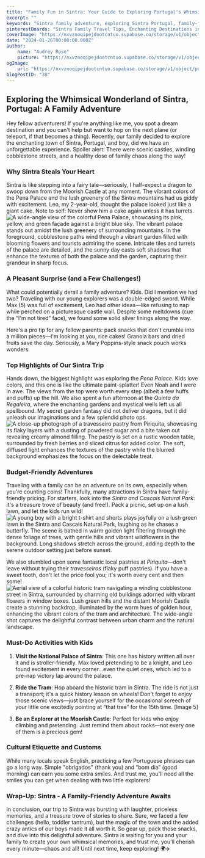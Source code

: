 ```yaml
---
title: "Family Fun in Sintra: Your Guide to Exploring Portugal's Whimsical Wonderland"
excerpt: ""
keywords: "Sintra family adventure, exploring Sintra Portugal, family-friendly activities Sintra, Pena Palace Sintra tips, traveling with kids Portugal, things to do in Sintra with children, Sintra attractions for families, Sintra Portugal travel guide, best restaurants in Sintra, budget travel Sintra, cultural experiences in Sintra, Sintra outdoor activities, Sintra historical sites, kid-friendly snacks for travel, family-friendly castles Portugal, Sintra day trips, Quinta da Regaleira family visit, natural parks near Sintra, local pastries Sintra, tips for visiting Sintra with toddlers, navigating Sintra with kids, Sintra travel blog, family memories Sintra, Sintra highlights for families"
pinterestBoards: "Sintra Family Travel Tips, Enchanting Destinations in Portugal, Family Adventures Abroad, Exploring Castles with Kids"
coverImage: "https://nxvznoqipejdootcntuo.supabase.co/storage/v1/object/public/travel-blog-images/image_38_0.png"
date: "2024-01-26T00:00:00.000Z"
author:
    name: "Audrey Rose"
    picture: "https://nxvznoqipejdootcntuo.supabase.co/storage/v1/object/public/character-reference/audrey_avatar_square.png?t=2024-12-21T13%3A26%3A30.307Z"
ogImage:
    url: "https://nxvznoqipejdootcntuo.supabase.co/storage/v1/object/public/travel-blog-images/image_38_0.png"
blogPostID: "38"
---
```

    

## Exploring the Whimsical Wonderland of Sintra, Portugal: A Family Adventure

Hey fellow adventurers! If you're anything like me, you spot a dream destination and you can't help but want to hop on the next plane (or teleport, if that becomes a thing). Recently, our family decided to explore the enchanting town of Sintra, Portugal, and boy, did we have an unforgettable experience. Spoiler alert: There were scenic castles, winding cobblestone streets, and a healthy dose of family chaos along the way!

### Why Sintra Steals Your Heart

Sintra is like stepping into a fairy tale—seriously, I half-expect a dragon to swoop down from the Moorish Castle at any moment. The vibrant colors of the Pena Palace and the lush greenery of the Sintra mountains had us giddy with excitement. Leo, my 2-year-old, thought the palace looked just like a giant cake. Note to self: Never show him a cake again unless it has turrets. ![A wide-angle view of the colorful Pena Palace, showcasing its pink, yellow, and green façade against a bright blue sky. The vibrant palace stands out amidst the lush greenery of surrounding mountains. In the foreground, cobblestone paths wind through a vibrant garden filled with blooming flowers and tourists admiring the scene. Intricate tiles and turrets of the palace are detailed, and the sunny day casts soft shadows that enhance the textures of both the palace and the garden, capturing their grandeur in sharp focus.](https://nxvznoqipejdootcntuo.supabase.co/storage/v1/object/public/travel-blog-images/image_38_0.png)

### A Pleasant Surprise (and a Few Challenges!)

What could potentially derail a family adventure? Kids. Did I mention we had two? Traveling with our young explorers was a double-edged sword. While Max (5) was full of excitement, Leo had other ideas—like refusing to nap while perched on a picturesque castle wall. Despite some meltdowns (cue the “I'm not tired” face), we found some solid silver linings along the way.

Here's a pro tip for any fellow parents: pack snacks that don't crumble into a million pieces—I'm looking at you, rice cakes! Granola bars and dried fruits save the day. Seriously, a Mary Poppins-style snack pouch works wonders. 

### Top Highlights of Our Sintra Trip

Hands down, the biggest highlight was exploring the *Pena Palace*. Kids love colors, and this one is like the ultimate paint-splatter! Even Noah and I were in awe. The views from the top were worth every step (albeit a few huffs and puffs) up the hill. We also spent a fun afternoon at the *Quinta da Regaleira*, where the enchanting gardens and mystical wells left us all spellbound. My secret garden fantasy did not deliver dragons, but it did unleash our imaginations and a few splendid photo ops. ![A close-up photograph of a travesseiro pastry from Piriquita, showcasing its flaky layers with a dusting of powdered sugar and a bite taken out revealing creamy almond filling. The pastry is set on a rustic wooden table, surrounded by fresh berries and sliced citrus for added color. The soft, diffused light enhances the textures of the pastry while the blurred background emphasizes the focus on the delectable treat.](https://nxvznoqipejdootcntuo.supabase.co/storage/v1/object/public/travel-blog-images/image_38_1.png)

### Budget-Friendly Adventures

Traveling with a family can be an adventure on its own, especially when you're counting coins! Thankfully, many attractions in Sintra have family-friendly pricing. For starters, look into the *Sintra and Cascais Natural Park*: it's a treasure trove of beauty (and free!). Pack a picnic, set up on a lush lawn, and let the kids run wild! ![A young boy with a bright t-shirt and shorts plays joyfully on a lush green lawn in the Sintra and Cascais Natural Park, laughing as he chases a butterfly. The scene is bathed in warm golden light filtering through the dense foliage of trees, with gentle hills and vibrant wildflowers in the background. Long shadows stretch across the ground, adding depth to the serene outdoor setting just before sunset.](https://nxvznoqipejdootcntuo.supabase.co/storage/v1/object/public/travel-blog-images/image_38_2.png)

We also stumbled upon some fantastic local pastries at *Piriquita*—don't leave without trying their *travesseiros* (flaky puff pastries). If you have a sweet tooth, don't let the price fool you; it's worth every cent and then some! ![Aerial view of a colorful historic tram navigating a winding cobblestone street in Sintra, surrounded by charming old buildings adorned with vibrant flowers in window boxes. Lush green hills and the distant Moorish Castle create a stunning backdrop, illuminated by the warm hues of golden hour, enhancing the vibrant colors of the tram and architecture. The wide-angle shot captures the delightful contrast between urban charm and the natural landscape.](https://nxvznoqipejdootcntuo.supabase.co/storage/v1/object/public/travel-blog-images/image_38_3.png)

### Must-Do Activities with Kids

1. **Visit the National Palace of Sintra**: This one has history written all over it and is stroller-friendly. Max loved pretending to be a knight, and Leo found excitement in every corner…even the quiet ones, which led to a pre-nap victory lap around the palace.

2. **Ride the Tram**: Hop aboard the historic tram in Sintra. The ride is not just a transport; it's a quick history lesson on wheels! Don't forget to enjoy those scenic views—just brace yourself for the occasional screech of your little one excitedly pointing at “that tree” for the 15th time. [Image 5]

3. **Be an Explorer at the Moorish Castle**: Perfect for kids who enjoy climbing and pretending. Just remind them about rocks—not every one of them is a precious gem! 

### Cultural Etiquette and Customs

While many locals speak English, practicing a few Portuguese phrases can go a long way. Simple "obrigados" (thank you) and “bom dia” (good morning) can earn you some extra smiles. And trust me, you'll need all the smiles you can get when dealing with two little explorers!

### Wrap-Up: Sintra - A Family-Friendly Adventure Awaits

In conclusion, our trip to Sintra was bursting with laughter, priceless memories, and a treasure trove of stories to share. Sure, we faced a few challenges (hello, toddler tantrum), but the magic of the town and the added crazy antics of our boys made it all worth it. So gear up, pack those snacks, and dive into this delightful adventure. Sintra is waiting for you and your family to create your own whimsical memories, and trust me, you'll cherish every minute—chaos and all! Until next time, keep exploring! 🌍✈️